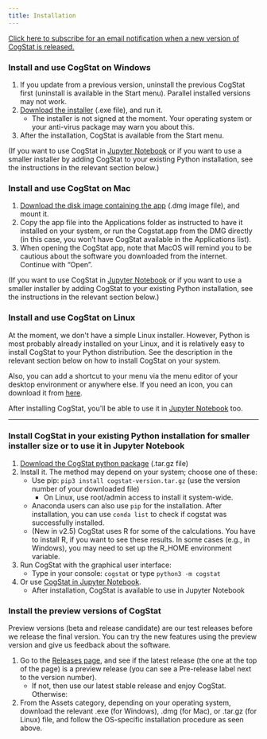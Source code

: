 ```yaml
---
title: Installation
---
```

[Click here to subscribe for an email notification when a new version of CogStat is released.](https://forms.gle/vxFfuiQpG5nBZJSm9)

### Install and use CogStat on Windows

1. If you update from a previous version, uninstall the previous CogStat first (uninstall is available in the Start menu). Parallel installed versions may not work.
1. [Download the installer](https://www.cogstat.org/download.html) (.exe file), and run it.
    - The installer is not signed at the moment. Your operating system or your anti-virus package may warn you about this.
1. After the installation, CogStat is available from the Start menu.

(If you want to use CogStat in [Jupyter Notebook](Jupyter-Notebook) or if you want to use a smaller installer by adding CogStat to your existing Python installation, see the instructions in the relevant section below.)

<!---
1. Download and install your favorite Python distribution (e.g., [WinPython](https://winpython.github.io/) or [Anaconda](https://www.anaconda.com/))
    - Anaconda users should use the Anaconda prompt for the installation.
--->

### Install and use CogStat on Mac

1. [Download the disk image containing the app](https://www.cogstat.org/download.html) (.dmg image file), and mount it.
2. Copy the app file into the Applications folder as instructed to have it installed on your system, or run the Cogstat.app from the DMG directly (in this case, you won’t have CogStat available in the Applications list).
3. When opening the CogStat app, note that MacOS will remind you to be cautious about the software you downloaded from the internet. Continue with “Open”.

(If you want to use CogStat in [Jupyter Notebook](Jupyter-Notebook) or if you want to use a smaller installer by adding CogStat to your existing Python installation, see the instructions in the relevant section below.)

<!---
0. Note that these instructions may not work for older macOS versions. Most probably you need at least macOS 10.13.
1. Install some of the required packages (you may skip this part if you update your CogStat and have already run this before).
    * Open a terminal
        * Press Command+Space, type Terminal, and press the enter key.
    * Install brew
        * Type `ruby -e "$(curl -fsSL https://raw.githubusercontent.com/Homebrew/install/master/install)"` and hit enter.
    * Install a new Python 3 and the PyQt Python module
        * Type `brew install python3` and hit enter.
        * Type `brew install pyqt5` and hit enter.
2.
    * Type `pip3 install Downloads/cogstat-version.tar.gz --user` (use the version number of your downloaded file) and hit enter.
        * This may take some time, depending on your internet connection speed.
--->

### Install and use CogStat on Linux

At the moment, we don't have a simple Linux installer. However, Python is most probably already installed on your Linux, and it is relatively easy to install CogStat to your Python distribution. See the description in the relevant section below on how to install CogStat on your system.

Also, you can add a shortcut to your menu via the menu editor of your desktop environment or anywhere else. If you need an icon, you can download it from [here](https://github.com/cogstat/cogstat/tree/master/cogstat/resources).

After installing CogStat, you'll be able to use it in [Jupyter Notebook](Jupyter-Notebook) too.

<!--
1. Install some required packages (you may skip this part if you update your CogStat and have already run this before)
    * On a Debian- or an Ubuntu-based distribution, you can use the command line:
        * `sudo apt-get install python3 python3-tk python3-pip python3-notebook python3-setuptools`
        * Alternatively, you can install these packages with any graphical package manager.
        * Some of these packages may be already on your system.
        * On other distributions, the package names may differ.
-->

---

### Install CogStat in your existing Python installation for smaller installer size or to use it in Jupyter Notebook

1. [Download the CogStat python package](https://www.cogstat.org/download.html) (.tar.gz file)
2. Install it. The method may depend on your system; choose one of these:
    * Use pip: `pip3 install cogstat-version.tar.gz` (use the version number of your downloaded file)
        * On Linux, use root/admin access to install it system-wide.
    * Anaconda users can also use `pip` for the installation. After installation, you can use `conda list` to check if cogstat was successfully installed.
    * (New in v2.5) CogStat uses R for some of the calculations. You have to install R, if you want to see these results. In some cases (e.g., in Windows), you may need to set up the R_HOME environment variable.
3. Run CogStat with the graphical user interface:
    * Type in your console: `cogstat` or type `python3 -m cogstat`
4. Or use [CogStat in Jupyter Notebook](Jupyter-Notebook).
    * After installation, CogStat is available to use in Jupyter Notebook

### Install the preview versions of CogStat

Preview versions (beta and release candidate) are our test releases before we release the final version. You can try the new features using the preview version and give us feedback about the software.

1. Go to the [Releases page](https://github.com/cogstat/cogstat/releases), and see if the latest release (the one at the top of the page) is a preview release (you can see a Pre-release label next to the version number).
    * If not, then use our latest stable release and enjoy CogStat. Otherwise:
2. From the Assets category, depending on your operating system, download the relevant .exe (for Windows), .dmg (for Mac), or .tar.gz (for Linux) file, and follow the OS-specific installation procedure as seen above.
